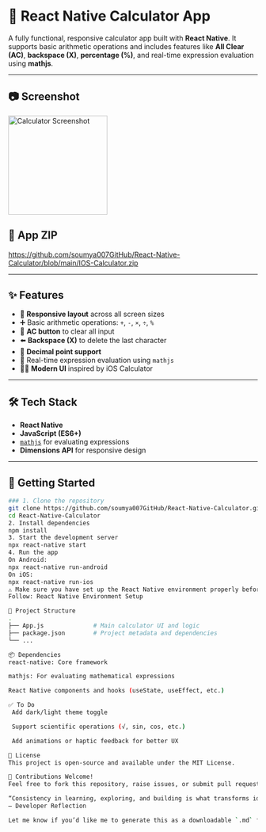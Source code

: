 # 📱 React Native Calculator App

A fully functional, responsive calculator app built with **React Native**. It supports basic arithmetic operations and includes features like **All Clear (AC)**, **backspace (X)**, **percentage (%)**, and real-time expression evaluation using **mathjs**.

---

## 📷 Screenshot

<img src="https://github.com/user-attachments/assets/22dcb0e6-313b-4815-87d3-b22206549d95" width="200" alt="Calculator Screenshot">

## 📱 App ZIP
https://github.com/soumya007GitHub/React-Native-Calculator/blob/main/IOS-Calculator.zip

---

## ✨ Features

- 📐 **Responsive layout** across all screen sizes  
- ➕ Basic arithmetic operations: `+`, `-`, `×`, `÷`, `%`  
- 🧼 **AC button** to clear all input  
- ⬅️ **Backspace (X)** to delete the last character  
- 🔢 **Decimal point support**  
- 🧮 Real-time expression evaluation using `mathjs`  
- 🧑‍🎨 **Modern UI** inspired by iOS Calculator

---

## 🛠️ Tech Stack

- **React Native**
- **JavaScript (ES6+)**
- [`mathjs`](https://mathjs.org/) for evaluating expressions
- **Dimensions API** for responsive design

---

## 🚀 Getting Started
```bash
### 1. Clone the repository
git clone https://github.com/soumya007GitHub/React-Native-Calculator.git
cd React-Native-Calculator
2. Install dependencies
npm install
3. Start the development server
npx react-native start
4. Run the app
On Android:
npx react-native run-android
On iOS:
npx react-native run-ios
⚠️ Make sure you have set up the React Native environment properly before running the project.
Follow: React Native Environment Setup

📁 Project Structure
.
├── App.js              # Main calculator UI and logic
├── package.json        # Project metadata and dependencies
└── ...

📦 Dependencies
react-native: Core framework

mathjs: For evaluating mathematical expressions

React Native components and hooks (useState, useEffect, etc.)

✅ To Do
 Add dark/light theme toggle

 Support scientific operations (√, sin, cos, etc.)

 Add animations or haptic feedback for better UX

📄 License
This project is open-source and available under the MIT License.

🙌 Contributions Welcome!
Feel free to fork this repository, raise issues, or submit pull requests to enhance the app.

“Consistency in learning, exploring, and building is what transforms ideas into real applications.”
– Developer Reflection

Let me know if you’d like me to generate this as a downloadable `.md` file or help you link this to your GitHub Repository.
